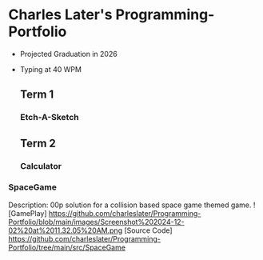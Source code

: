 # Charles Later's Programming-Portfolio
* Projected Graduation in 2026
* Typing at 40 WPM

  ## Term 1
  ### Etch-A-Sketch

  ## Term 2
  ### Calculator
  
### SpaceGame
Description: 00p solution for a collision based space game themed game.
![GamePlay] https://github.com/charleslater/Programming-Portfolio/blob/main/images/Screenshot%202024-12-02%20at%2011.32.05%20AM.png
[Source Code] https://github.com/charleslater/Programming-Portfolio/tree/main/src/SpaceGame

